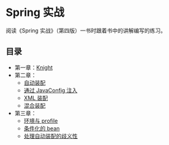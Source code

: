 # Spring 实战

阅读《Spring 实战》（第四版）一书时跟着书中的讲解编写的练习。

## 目录

- 第一章：[Knight](https://github.com/hezhii/spring-in-action-practices/tree/master/knight)
- 第二章：
    - [自动装配](https://github.com/hezhii/spring-in-action-practices/tree/master/stereo)
    - [通过 JavaConfig 注入](https://github.com/hezhii/spring-in-action-practices/commit/2019e9eee711073ebbf53d7627bb435f5db69738)
    - [XML 装配](https://github.com/hezhii/spring-in-action-practices/tree/master/stereo-xmlconfig)
    - [混合装配](https://github.com/hezhii/spring-in-action-practices/tree/master/stereo-mixedconfig)
- 第三章：
    - [环境与 profile](https://github.com/hezhii/spring-in-action-practices/tree/master/profile)
    - [条件化的 bean](https://github.com/hezhii/spring-in-action-practices/tree/master/conditional)
    - [处理自动装配的歧义性](https://github.com/hezhii/spring-in-action-practices/tree/master/dessert)